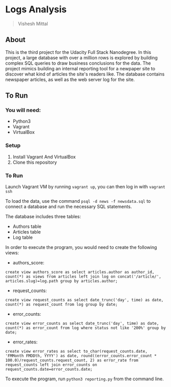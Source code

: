 # Logs Analysis

> Vishesh Mittal

## About

This is the third project for the Udacity Full Stack Nanodegree. In this project, a large database with over a million rows is explored by building complex SQL queries to draw business conclusions for the data. The project mimics building an internal reporting tool for a newpaper site to discover what kind of articles the site's readers like. The database contains newspaper articles, as well as the web server log for the site.

## To Run

### You will need:
- Python3
- Vagrant
- VirtualBox

### Setup
1. Install Vagrant And VirtualBox
2. Clone this repository

### To Run

Launch Vagrant VM by running `vagrant up`, you can then log in with `vagrant ssh`

To load the data, use the command `psql -d news -f newsdata.sql` to connect a database and run the necessary SQL statements.

The database includes three tables:
- Authors table
- Articles table
- Log table

In order to execute the program, you would need to create the following views:
- authors_score:

`create view authors_score as select articles.author as author_id, count(*) as views from articles left join log on concat('/article/', articles.slug)=log.path group by articles.author;`
- request_counts:

`create view request_counts as select date_trunc('day', time) as date, count(*) as request_count from log group by date;`
- error_counts:

`create view error_counts as select date_trunc('day', time) as date, count(*) as error_count from log where status not like '200%' group by date;`
- error_rates:

`create view error_rates as select to_char(request_counts.date, 'FMMonth FMDDth, YYYY') as date, round((error_counts.error_count * 100.0)/request_counts.request_count, 2) as error_rate from request_counts left join error_counts on request_counts.date=error_counts.date;`


To execute the program, run `python3 reporting.py` from the command line.
